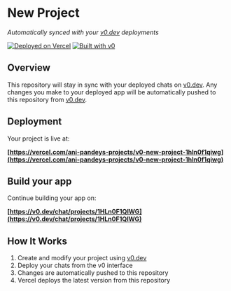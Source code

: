 # New Project

*Automatically synced with your [v0.dev](https://v0.dev) deployments*

[![Deployed on Vercel](https://img.shields.io/badge/Deployed%20on-Vercel-black?style=for-the-badge&logo=vercel)](https://vercel.com/ani-pandeys-projects/v0-new-project-1hln0f1qiwg)
[![Built with v0](https://img.shields.io/badge/Built%20with-v0.dev-black?style=for-the-badge)](https://v0.dev/chat/projects/1HLn0F1QIWG)

## Overview

This repository will stay in sync with your deployed chats on [v0.dev](https://v0.dev).
Any changes you make to your deployed app will be automatically pushed to this repository from [v0.dev](https://v0.dev).

## Deployment

Your project is live at:

**[https://vercel.com/ani-pandeys-projects/v0-new-project-1hln0f1qiwg](https://vercel.com/ani-pandeys-projects/v0-new-project-1hln0f1qiwg)**

## Build your app

Continue building your app on:

**[https://v0.dev/chat/projects/1HLn0F1QIWG](https://v0.dev/chat/projects/1HLn0F1QIWG)**

## How It Works

1. Create and modify your project using [v0.dev](https://v0.dev)
2. Deploy your chats from the v0 interface
3. Changes are automatically pushed to this repository
4. Vercel deploys the latest version from this repository